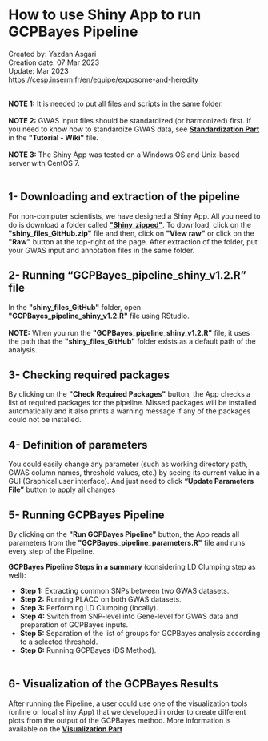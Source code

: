 # How to use Shiny App to run GCPBayes Pipeline
Created by: Yazdan Asgari<br>
Creation date: 07 Mar 2023<br>
Update: Mar 2023<br>
https://cesp.inserm.fr/en/equipe/exposome-and-heredity
<br>
<br>

**NOTE 1:** It is needed to put all files and scripts in the same folder. 
<br><br>
**NOTE 2:** GWAS input files should be standardized (or harmonized) first. If you need to know how to standardize GWAS data, see [**Standardization Part**](../2) in the **"Tutorial - Wiki"** file.
<br><br>
**NOTE 3:** The Shiny App was tested on a Windows OS and Unix-based server with CentOS 7.
<br>
<br>

## 1- Downloading and extraction of the pipeline
For non-computer scientists, we have designed a Shiny App. All you need to do is download a folder called [**"Shiny_zipped"**](../0_Codes/Shiny_zipped). To download, click on the **"shiny_files_GitHub.zip"** file and then, click on **"View raw"** or click on the **"Raw"** button at the top-right of the page. After extraction of the folder, put your GWAS input and annotation files in the same folder. 

## 2-	Running “GCPBayes_pipeline_shiny_v1.2.R” file
In the **"shiny_files_GitHub"** folder, open **"GCPBayes_pipeline_shiny_v1.2.R"** file using RStudio.
<br>
<br>
**NOTE:** When you run the **"GCPBayes_pipeline_shiny_v1.2.R"** file, it uses the path that the **"shiny_files_GitHub"** folder exists as a default path of the analysis. 

## 3- Checking required packages
By clicking on the **"Check Required Packages"** button, the App checks a list of required packages for the pipeline. Missed packages will be installed automatically and it also prints a warning message if any of the packages could not be installed. 

## 4- Definition of parameters
You could easily change any parameter (such as working directory path, GWAS column names, threshold values, etc.) by seeing its current value in a GUI (Graphical user interface). And just need to click **“Update Parameters File”** button to apply all changes 

## 5- Running GCPBayes Pipeline
By clicking on the **"Run GCPBayes Pipeline"** button, the App reads all parameters from the **"GCPBayes_pipeline_parameters.R"** file and runs every step of the Pipeline.

**GCPBayes Pipeline Steps in a summary** (considering LD Clumping step as well): 
<br>
- **Step 1:** Extracting common SNPs between two GWAS datasets. 
- **Step 2:** Running PLACO on both GWAS datasets.
- **Step 3:** Performing LD Clumping (locally).
- **Step 4:** Switch from SNP-level into Gene-level for GWAS data and preparation of GCPBayes inputs.
- **Step 5:** Separation of the list of groups for GCPBayes analysis according to a selected threshold.
- **Step 6:** Running GCPBayes (DS Method).
<br><br>

## 6- Visualization of the GCPBayes Results
After running the Pipeline, a user could use one of the visualization tools (online or local shiny App) that we developed in order to create different plots from the output of the GCPBayes method. More information is available on the [**Visualization Part**](../README.md#visualization)



